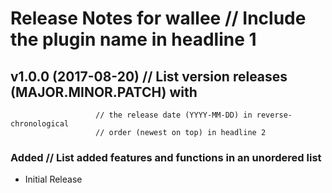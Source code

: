 # Release Notes for wallee // Include the plugin name in headline 1
 
## v1.0.0 (2017-08-20) // List version releases (MAJOR.MINOR.PATCH) with
                       // the release date (YYYY-MM-DD) in reverse-chronological
                       // order (newest on top) in headline 2
 
### Added // List added features and functions in an unordered list
- Initial Release
 
